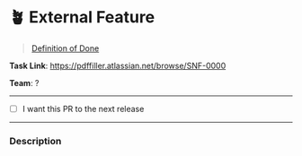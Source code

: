 # 🪴 External Feature
> [Definition of Done](https://pdffiller.atlassian.net/wiki/spaces/TEAM/pages/2728034461/Definition+of+Done+SNFiller)




<!-- 🔻 -->
__Task Link__: https://pdffiller.atlassian.net/browse/SNF-0000

__Team__: ?

---

<!-- This checkbox is not required but can be really helpful -->
<!-- 🔻 -->
- [ ] I want this PR to the next release

---

<!--
  More technical details of the feature and how it was implemented.
  Don't duplicate business details from JIRA ticket.
-->
<!-- 🔻 -->
### Description


